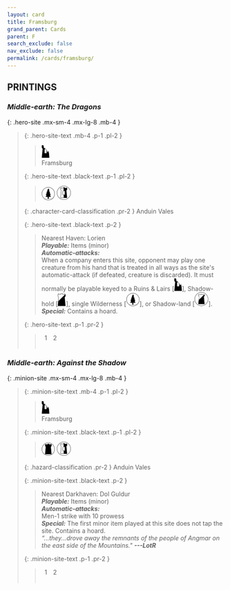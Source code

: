 ```yaml
---
layout: card
title: Framsburg
grand_parent: Cards
parent: F
search_exclude: false
nav_exclude: false
permalink: /cards/framsburg/
---
```


## PRINTINGS


### _Middle-earth: The Dragons_

{: .hero-site .mx-sm-4 .mx-lg-8 .mb-4 }
> {: .hero-site-text .mb-4 .p-1 .pl-2 }
> > <div class="card-mp"><img src="/assets/images/ruinlair.svg"></div>
> > <div class="character-card-name">Framsburg</div>
>
> {: .hero-site-text .black-text .p-1 .pl-2 }
> > ![](/assets/images/wilderness.svg) ![](/assets/images/border-land.svg)
>
> {: .character-card-classification .pr-2 }
> Anduin Vales
>
> {: .hero-site-text .black-text .p-2 }
> > Nearest Haven: Lorien <br>_**Playable:**_ Items (minor) <br>_**Automatic-attacks:**_<br> When a company enters this site, opponent may play one creature from his hand that is treated in all ways as the site's automatic-attack (if defeated, creature is discarded). It must normally be playable keyed to a Ruins & Lairs \[![](/assets/images/ruinlair.svg)], Shadow-hold \[![](/assets/images/shadow-hold.svg)], single Wilderness \[![](/assets/images/wilderness.svg)], or Shadow-land \[![](/assets/images/shadow-land.svg)]. <br>_**Special:**_ Contains a hoard. 
> 
> {: .hero-site-text .p-1 .pr-2 }
> > <div class="hero-site-draw"><span class="hero-you-draw">&ensp;1&ensp;</span><span class="hero-opp-draw">&ensp;2&ensp;</span></div>
> > <div class="card-corruption">&nbsp;</div>

### _Middle-earth: Against the Shadow_

{: .minion-site .mx-sm-4 .mx-lg-8 .mb-4 }
> {: .minion-site-text .mb-4 .p-1 .pl-2 }
> > <div class="card-mp"><img src="/assets/images/ruinlair.svg"></div>
> > <div class="card-name">Framsburg</div>
>
> {: .minion-site-text .black-text .p-1 .pl-2 }
> > ![](/assets/images/dark-domain.svg) ![](/assets/images/border-land.svg)
>
> {: .hazard-classification .pr-2 }
> Anduin Vales
>
> {: .minion-site-text .black-text .p-2 }
> > Nearest Darkhaven: Dol Guldur <br>_**Playable:**_ Items (minor) <br>_**Automatic-attacks:**_<br> Men-1 strike with 10 prowess <br>_**Special:**_ The first minor item played at this site does not tap the site. Contains a hoard. <br>_“...they...drove away the remnants of the people of Angmar on the east side of the Mountains."_ ***---LotR*** 
> 
> {: .minion-site-text .p-1 .pr-2 }
> > <div class="hero-site-draw"><span class="minion-you-draw">&ensp;1&ensp;</span><span class="minion-opp-draw">&ensp;2&ensp;</span></div>
> > <div class="card-corruption">&nbsp;</div>
